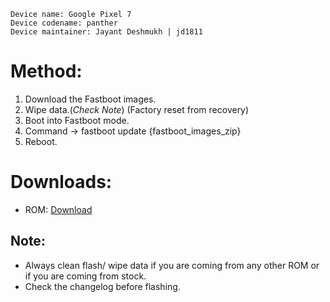 ```
Device name: Google Pixel 7
Device codename: panther
Device maintainer: Jayant Deshmukh | jd1811
```

# Method:

1. Download the Fastboot images.
2. Wipe data.(*Check Note*) (Factory reset from recovery)
3. Boot into Fastboot mode.
4. Command -> fastboot update {fastboot_images_zip}
5. Reboot.

# Downloads:

* ROM: [Download](https://www.pling.com/p/1908484)

## Note:

* Always clean flash/ wipe data if you are coming from any other ROM or if you are coming from stock.
* Check the changelog before flashing.